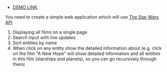 - [DEMO LINK]('https://dima-bond.github.io/sw-test-app')

You need to create a simple web application which will use [The Star Wars API](https://swapi.dev/)
1. Displaying all films on a single page
2. Search input with live updates
3. Sort entities by name
4. When click on any entity show the detailed information about (e.g. click on the film "A New Hope" will show detailed information and all entities in this film (starships and planets), so you can go recursively through them)
